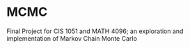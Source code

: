 # MCMC
Final Project for CIS 1051 and MATH 4096; an exploration and implementation of Markov Chain Monte Carlo
